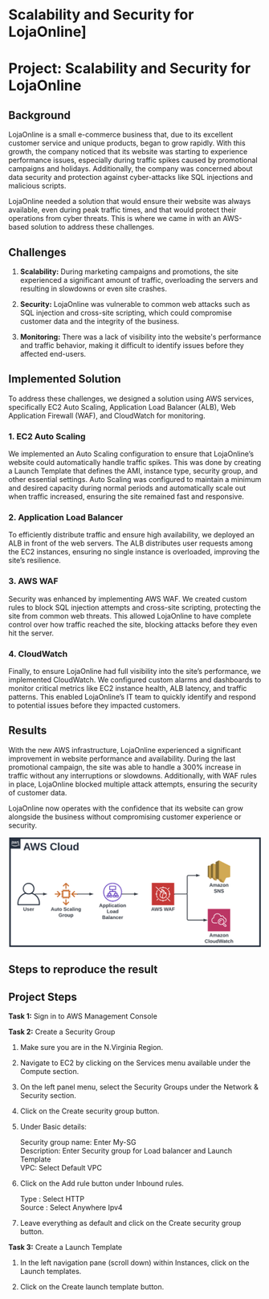 # Scalability and Security for LojaOnline]

# Project: Scalability and Security for LojaOnline

## Background
LojaOnline is a small e-commerce business that, due to its excellent customer service and unique products, began to grow rapidly. With this growth, the company noticed that its website was starting to experience performance issues, especially during traffic spikes caused by promotional campaigns and holidays. Additionally, the company was concerned about data security and protection against cyber-attacks like SQL injections and malicious scripts.

LojaOnline needed a solution that would ensure their website was always available, even during peak traffic times, and that would protect their operations from cyber threats. This is where we came in with an AWS-based solution to address these challenges.

## Challenges
1. **Scalability:** During marketing campaigns and promotions, the site experienced a significant amount of traffic, overloading the servers and resulting in slowdowns or even site crashes.
   
2. **Security:** LojaOnline was vulnerable to common web attacks such as SQL injection and cross-site scripting, which could compromise customer data and the integrity of the business.

3. **Monitoring:** There was a lack of visibility into the website's performance and traffic behavior, making it difficult to identify issues before they affected end-users.

## Implemented Solution
To address these challenges, we designed a solution using AWS services, specifically EC2 Auto Scaling, Application Load Balancer (ALB), Web Application Firewall (WAF), and CloudWatch for monitoring.

### 1. EC2 Auto Scaling
We implemented an Auto Scaling configuration to ensure that LojaOnline’s website could automatically handle traffic spikes. This was done by creating a Launch Template that defines the AMI, instance type, security group, and other essential settings. Auto Scaling was configured to maintain a minimum and desired capacity during normal periods and automatically scale out when traffic increased, ensuring the site remained fast and responsive.

### 2. Application Load Balancer
To efficiently distribute traffic and ensure high availability, we deployed an ALB in front of the web servers. The ALB distributes user requests among the EC2 instances, ensuring no single instance is overloaded, improving the site’s resilience.

### 3. AWS WAF
Security was enhanced by implementing AWS WAF. We created custom rules to block SQL injection attempts and cross-site scripting, protecting the site from common web threats. This allowed LojaOnline to have complete control over how traffic reached the site, blocking attacks before they even hit the server.

### 4. CloudWatch
Finally, to ensure LojaOnline had full visibility into the site’s performance, we implemented CloudWatch. We configured custom alarms and dashboards to monitor critical metrics like EC2 instance health, ALB latency, and traffic patterns. This enabled LojaOnline’s IT team to quickly identify and respond to potential issues before they impacted customers.

## Results
With the new AWS infrastructure, LojaOnline experienced a significant improvement in website performance and availability. During the last promotional campaign, the site was able to handle a 300% increase in traffic without any interruptions or slowdowns. Additionally, with WAF rules in place, LojaOnline blocked multiple attack attempts, ensuring the security of customer data.

LojaOnline now operates with the confidence that its website can grow alongside the business without compromising customer experience or security.


![Architecture Diagram](https://github.com/renatomateusx/Scalability-and-Security-for-LojaOnline/blob/master/Scalability-and-Security-for-LojaOnline-arch.png)

## Steps to reproduce the result

## Project Steps

**Task 1:** Sign in to AWS Management Console

**Task 2:** Create a Security Group 

   1. Make sure you are in the N.Virginia Region. 
   
   2. Navigate to EC2 by clicking on the Services menu available under the Compute section. 
   
   3. On the left panel menu, select the Security Groups under the Network & Security section. 
   
   4. Click on the Create security group button.
   
   5. Under Basic details:  <br> 
   
      Security group name: Enter My-SG <br>
      Description: Enter Security group for Load balancer and Launch Template  <br>
      VPC: Select Default VPC <br>
   
   6. Click on the Add rule button under Inbound rules.  <br>
   
      Type : Select HTTP  <br>
      Source : Select Anywhere Ipv4  <br>
   
   7. Leave everything as default and click on the Create security group button. <br>

**Task 3:** Create a Launch Template 

   1. In the left navigation pane (scroll down) within Instances, click on the Launch templates. 
   
   2. Click on the Create launch template button. 

